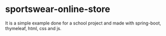 # sportswear-online-store
It is a simple example done for a school project and made with spring-boot, thymeleaf, html, css and js.
